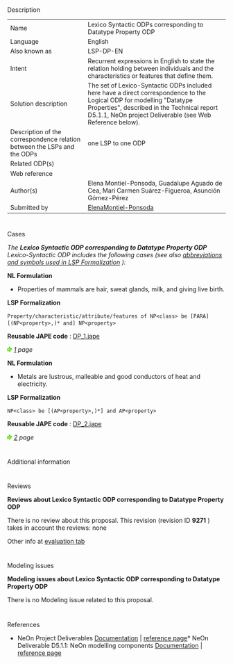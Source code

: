 # 

 Description




|  |  |
| --- | --- |
|  Name  |  Lexico Syntactic ODPs corresponding to Datatype Property ODP  |
|  Language  |  English  |
|  Also known as  |  LSP-DP-EN  |
|  Intent  |  Recurrent expressions in English to state the relation holding between individuals and the characteristics or features that define them.  |
|  Solution description  |  The set of Lexico-Syntactic ODPs included here have a direct correspondence to the Logical ODP for modelling "Datatype Properties", described in the Technical report D5.1.1, NeOn project Deliverable (see Web Reference below).  |
|  Description of the correspondence relation between the LSPs and the ODPs  |  one LSP to one ODP  |
|  Related ODP(s)  |  |
|  Web reference  |  |
|  Author(s)  |  Elena Montiel-Ponsoda, Guadalupe Aguado de Cea, Mari Carmen Suárez-Figueroa, Asunción Gómez-Pérez  |
|  Submitted by  | [ElenaMontiel-Ponsoda](../User/ElenaMontiel-Ponsoda "User:ElenaMontiel-Ponsoda")  |



  





# 

 Cases



_The
 __Lexico Syntactic ODP corresponding to Datatype Property ODP__ 
 Lexico-Syntactic ODP includes the following cases (see also
 [abbreviations and symbols used in LSP Formalization](../Community/LSPSymbols "Community:LSPSymbols") 
 ):_ 




  







__NL Formulation__ 



* Properties of mammals are hair, sweat glands, milk, and giving live birth.


__LSP Formalization__ 




```
Property/characteristic/attribute/features of NP<class> be [PARA] [(NP<property>,)* and] NP<property>

```


__Reusable JAPE code__ 
 :
 [DP\_1.jape](images/e/ef/DP_1.jape "DP 1.jape") 






[![](images/thumb/8/87/ArrowRight.gif/11px-ArrowRight.gif)](../Image/ArrowRight.gif "ArrowRight.gif")
_[1](../Submissions/Lexico_Syntactic_ODP_corresponding_to_Datatype_Property_ODP/1 "Submissions:Lexico Syntactic ODP corresponding to Datatype Property ODP/1") 
 page_ 






__NL Formulation__ 



* Metals are lustrous, malleable and good conductors of heat and electricity.


__LSP Formalization__ 




```
NP<class> be [(AP<property>,)*] and AP<property>

```


__Reusable JAPE code__ 
 :
 [DP\_2.jape](images/c/c9/DP_2.jape "DP 2.jape") 






[![](images/thumb/8/87/ArrowRight.gif/11px-ArrowRight.gif)](../Image/ArrowRight.gif "ArrowRight.gif")
_[2](../Submissions/Lexico_Syntactic_ODP_corresponding_to_Datatype_Property_ODP/2 "Submissions:Lexico Syntactic ODP corresponding to Datatype Property ODP/2") 
 page_ 




# 

 Additional information



# 

 Reviews




__Reviews about Lexico Syntactic ODP corresponding to Datatype Property ODP__ 


 There is no review about this proposal.
This revision (revision ID
 __9271__ 
 ) takes in account the reviews: none
 



 Other info at
 [evaluation tab](http://ontologydesignpatterns.org/wiki/index.php?title=Submissions:Lexico_Syntactic_ODP_corresponding_to_Datatype_Property_ODP&action=evaluation "http://ontologydesignpatterns.org/wiki/index.php?title=Submissions:Lexico_Syntactic_ODP_corresponding_to_Datatype_Property_ODP&action=evaluation") 





  





# 

 Modeling issues




__Modeling issues about Lexico Syntactic ODP corresponding to Datatype Property ODP__ 


 There is no Modeling issue related to this proposal.
 




  





# 

 References


* NeOn Project Deliverables [Documentation](http://www.neon-project.org/nw/Deliverables "http://www.neon-project.org/nw/Deliverables")  | [reference page](../Community/References/NeOn_Deliverables "Community:References/NeOn Deliverables")* NeOn Deliverable D5.1.1: NeOn modelling components [Documentation](http://droz.dia.fi.upm.es/neon/servlet/download?ontology=Documentation+Ontology&concept=Deliverable&instanceSet=neon&instance=D5.1.1%3A+NeOn+modelling+components&attribute=On-line+PDF+Version&value=NeOn_2007_D5.1.1.pdf "http://droz.dia.fi.upm.es/neon/servlet/download?ontology=Documentation+Ontology&concept=Deliverable&instanceSet=neon&instance=D5.1.1%3A+NeOn+modelling+components&attribute=On-line+PDF+Version&value=NeOn_2007_D5.1.1.pdf")  | [reference page](../Community/References/NeOn_Deliverable_D5_1_1 "Community:References/NeOn Deliverable D5 1 1")